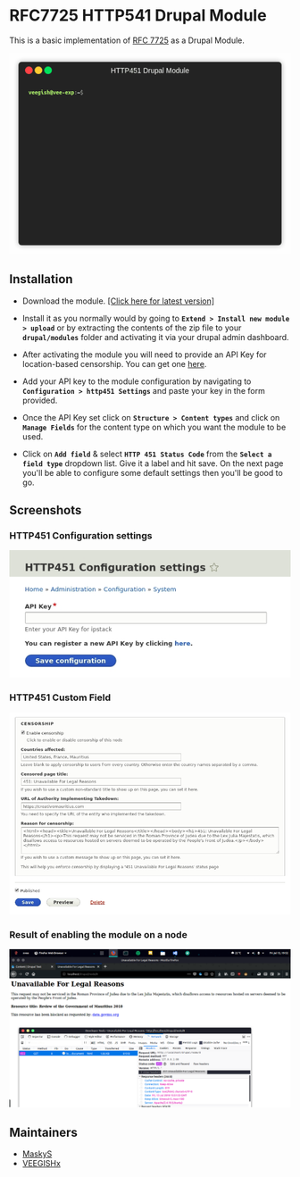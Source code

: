 # RFC7725 HTTP541 Drupal Module

This is a basic implementation of [RFC 7725](https://tools.ietf.org/html/rfc7725) as a Drupal Module. 

![demo_gif](screenshots/resultdemo.gif "demo")

## Installation
* Download the module. [[Click here for latest version]](https://github.com/VEEGISHx/http451/archive/master.zip)

* Install it as you normally would by going to **`Extend > Install new module > upload`** or by extracting the contents of the zip file to your **`drupal/modules`** folder and activating it via your drupal admin dashboard.

* After activating the module you will need to provide an API Key for location-based censorship. You can get one [here](https://ipstack.com/product).

* Add your API key to the module configuration by navigating to **`Configuration > http451 Settings`** and paste your key in the form provided.

* Once the API Key set click on **`Structure > Content types`** and click on **`Manage Fields`** for the content type on which you want the module to be used.


* Click on **`Add field`** & select **`HTTP 451 Status Code`** from the **`Select a field type`** dropdown list. Give it a label and hit save. On the next page you'll be able to configure some default settings then you'll be good to go.

## Screenshots
### HTTP451 Configuration settings
![http451_configuration_settings](screenshots/configuration_form.jpg "Configuration Page")

### HTTP451 Custom Field
![http451_custom_field](screenshots/http451_field.jpg "Configuration Page")

### Result of enabling the module on a node
![result_screenshot](result_screenshot.png "Result Page")

## Maintainers
* [MaskyS](https://github.com/MaskyS)
* [VEEGISHx](https://github.com/VEEGISHx) 
